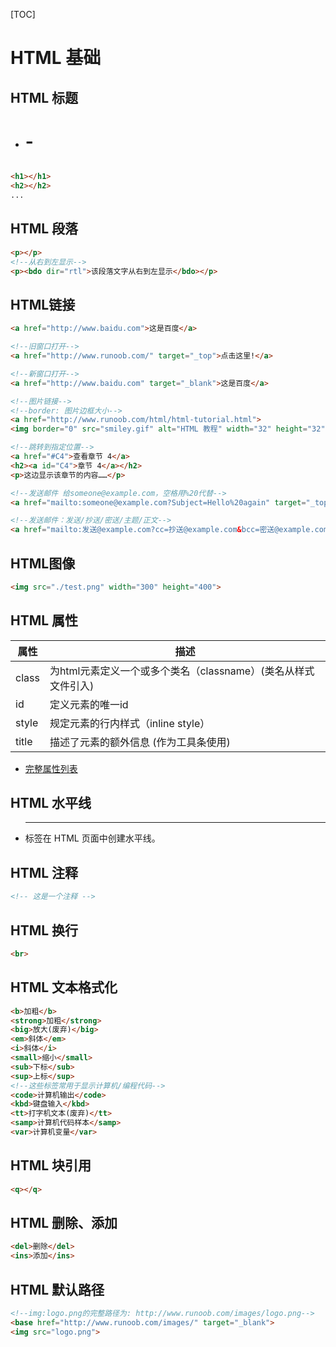 [TOC]

# HTML 基础

## HTML 标题
*  <h1> - <h6> 
```html
<h1></h1>
<h2></h2>
...
```

## HTML 段落
```html
<p></p>
<!--从右到左显示-->
<p><bdo dir="rtl">该段落文字从右到左显示</bdo></p>  
```

## HTML链接
```html
<a href="http://www.baidu.com">这是百度</a>

<!--旧窗口打开-->
<a href="http://www.runoob.com/" target="_top">点击这里!</a> 

<!--新窗口打开-->
<a href="http://www.baidu.com" target="_blank">这是百度</a>

<!--图片链接-->
<!--border: 图片边框大小-->
<a href="http://www.runoob.com/html/html-tutorial.html">
<img border="0" src="smiley.gif" alt="HTML 教程" width="32" height="32"></a></p>

<!--跳转到指定位置-->
<a href="#C4">查看章节 4</a>
<h2><a id="C4">章节 4</a></h2>
<p>这边显示该章节的内容……</p>

<!--发送邮件 给someone@example.com，空格用%20代替-->
<a href="mailto:someone@example.com?Subject=Hello%20again" target="_top">发送邮件</a>

<!--发送邮件：发送/抄送/密送/主题/正文-->
<a href="mailto:发送@example.com?cc=抄送@example.com&bcc=密送@example.com&subject=主题&body=正文内容!" target="_top">发送邮件!</a>


```

## HTML图像
```html
<img src="./test.png" width="300" height="400">
```

## HTML 属性
|属性|描述|
|---|---|
|class|为html元素定义一个或多个类名（classname）(类名从样式文件引入)|
|id|定义元素的唯一id|
|style|规定元素的行内样式（inline style）|
|title|描述了元素的额外信息 (作为工具条使用)|
* [完整属性列表](http://www.runoob.com/tags/html-reference.html)

## HTML 水平线
* <hr>标签在 HTML 页面中创建水平线。

## HTML 注释
```html
<!-- 这是一个注释 -->
```

## HTML 换行
```html
<br>
```

## HTML 文本格式化
```html
<b>加粗</b>
<strong>加粗</strong>
<big>放大(废弃)</big>
<em>斜体</em>
<i>斜体</i>
<small>缩小</small>
<sub>下标</sub>
<sup>上标</sup>
<!--这些标签常用于显示计算机/编程代码-->
<code>计算机输出</code>
<kbd>键盘输入</kbd>
<tt>打字机文本(废弃)</tt>
<samp>计算机代码样本</samp>
<var>计算机变量</var>
```

## HTML 块引用
```html
<q></q>
```

## HTML 删除、添加
```html
<del>删除</del>
<ins>添加</ins>
```

## HTML 默认路径
```html
<!--img:logo.png的完整路径为: http://www.runoob.com/images/logo.png-->
<base href="http://www.runoob.com/images/" target="_blank">
<img src="logo.png">
```
